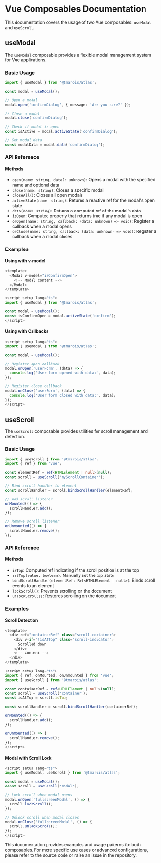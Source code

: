 # Vue Composables Documentation

This documentation covers the usage of two Vue composables: `useModal` and `useScroll`.

## useModal

The `useModal` composable provides a flexible modal management system for Vue applications.

### Basic Usage

```typescript
import { useModal } from '@tmarois/atlas';

const modal = useModal();

// Open a modal
modal.open('confirmDialog', { message: 'Are you sure?' });

// Close a modal
modal.close('confirmDialog');

// Check if modal is open
const isActive = modal.activeState('confirmDialog');

// Get modal data
const modalData = modal.data('confirmDialog');
```

### API Reference

#### Methods

- `open(name: string, data?: unknown)`: Opens a modal with the specified name and optional data
- `close(name: string)`: Closes a specific modal
- `closeAll()`: Closes all open modals
- `activeState(name: string)`: Returns a reactive ref for the modal's open state
- `data(name: string)`: Returns a computed ref of the modal's data
- `isOpen`: Computed property that returns true if any modal is open
- `onOpen(name: string, callback: (data: unknown) => void)`: Register a callback when a modal opens
- `onClose(name: string, callback: (data: unknown) => void)`: Register a callback when a modal closes

### Examples

#### Using with v-model

```typescript
<template>
  <Modal v-model="isConfirmOpen">
    <!-- Modal content -->
  </Modal>
</template>

<script setup lang="ts">
import { useModal } from '@tmarois/atlas';

const modal = useModal();
const isConfirmOpen = modal.activeState('confirm');
</script>
```

#### Using with Callbacks

```typescript
<script setup lang="ts">
import { useModal } from '@tmarois/atlas';

const modal = useModal();

// Register open callback
modal.onOpen('userForm', (data) => {
  console.log('User form opened with data:', data);
});

// Register close callback
modal.onClose('userForm', (data) => {
  console.log('User form closed with data:', data);
});
</script>
```

## useScroll

The `useScroll` composable provides utilities for scroll management and detection.

### Basic Usage

```typescript
import { useScroll } from '@tmarois/atlas';
import { ref } from 'vue';

const elementRef = ref<HTMLElement | null>(null);
const scroll = useScroll('myScrollContainer');

// Bind scroll handler to element
const scrollHandler = scroll.bindScrollHandler(elementRef);

// Add scroll listener
onMounted(() => {
  scrollHandler.add();
});

// Remove scroll listener
onUnmounted(() => {
  scrollHandler.remove();
});
```

### API Reference

#### Methods

- `isTop`: Computed ref indicating if the scroll position is at the top
- `setTop(value: boolean)`: Manually set the top state
- `bindScrollHandler(elementRef: Ref<HTMLElement | null>)`: Binds scroll events to an element
- `lockScroll()`: Prevents scrolling on the document
- `unlockScroll()`: Restores scrolling on the document

### Examples

#### Scroll Detection

```typescript
<template>
  <div ref="containerRef" class="scroll-container">
    <div v-if="!isAtTop" class="scroll-indicator">
      Scrolled down
    </div>
    <!-- Content -->
  </div>
</template>

<script setup lang="ts">
import { ref, onMounted, onUnmounted } from 'vue';
import { useScroll } from '@tmarois/atlas';

const containerRef = ref<HTMLElement | null>(null);
const scroll = useScroll('container');
const isAtTop = scroll.isTop;

const scrollHandler = scroll.bindScrollHandler(containerRef);

onMounted(() => {
  scrollHandler.add();
});

onUnmounted(() => {
  scrollHandler.remove();
});
</script>
```

#### Modal with Scroll Lock

```typescript
<script setup lang="ts">
import { useModal, useScroll } from '@tmarois/atlas';

const modal = useModal();
const scroll = useScroll('modal');

// Lock scroll when modal opens
modal.onOpen('fullscreenModal', () => {
  scroll.lockScroll();
});

// Unlock scroll when modal closes
modal.onClose('fullscreenModal', () => {
  scroll.unlockScroll();
});
</script>
```

This documentation provides examples and usage patterns for both composables. For more specific use cases or advanced configurations, please refer to the source code or raise an issue in the repository.
